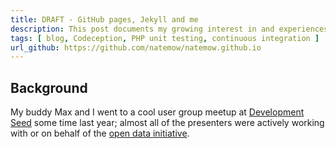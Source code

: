 ```yaml
---
title: DRAFT - GitHub pages, Jekyll and me
description: This post documents my growing interest in and experiences learning and using GitHub pages, Jekyll and YAML Front Matter with Markdown as a pure data source.
tags: [ blog, Codeception, PHP unit testing, continuous integration ]
url_github: https://github.com/natemow/natemow.github.io
---
```




## Background

My buddy Max and I went to a cool user group meetup at [Development Seed](https://developmentseed.org/) some time last year; almost all of the presenters were actively working with or on behalf of the [open data initiative](https://project-open-data.cio.gov/).
